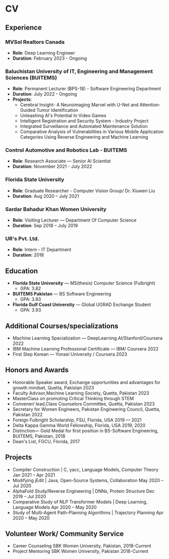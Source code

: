 # CV


## Experience

### MVSol Realtors Canada
- **Role**: Deep Learning Engineer
- **Duration**: February 2023 - Ongoing

### Baluchistan University of IT, Engineering and Management Sciences (BUITEMS)
- **Role**: Permanent Lecturer (BPS-18) - Software Engineering Department
- **Duration**: July 2022 - Ongoing
- **Projects**: 
  - Cerebral Insight- A Neuroimaging Marvel with U-Net and Attention-Guided Tumor Identification
  - Unleashing AI's Potential In Video Games
  - Intelligent Registration and Security System - Industry Project
  - Integrated Surveillance and Automated Maintenance Solution
  - Comparative Analysis of Vulnerabilities in Various Mobile Application Categories Using Reverse Engineering and Machine Learning

### Control Automotive and Robotics Lab - BUITEMS
- **Role**: Research Associate — Senior AI Scientist
- **Duration**: November 2021 - July 2022

### Florida State University
- **Role**: Graduate Researcher - Computer Vision Group/ Dr. Xiuwen Liu
- **Duration**: Aug 2020 – July 2021

### Sardar Bahadur Khan Women University
- **Role**: Visiting Lecturer — Department Of Computer Science
- **Duration**: Sep 2018 – July 2019

### UR's Pvt. Ltd.
- **Role**: Intern - IT Department
- **Duration**: 2018

## Education

- **Florida State University** — MS(thesis) Computer Science (Fulbright)
  - GPA: 3.82
- **BUITEMS Pakistan** — BS Software Engineering
  - GPA: 3.83
- **Florida Gulf Coast University** — Global UGRAD Exchange Student
  - GPA: 3.93

## Additional Courses/specializations

- Machine Learning Specialization — DeepLearning.AI/Stanford/Coursera 2022
- IBM Machine Learning Professional Certificate — IBM/ Coursera 2022
- First Step Korean — Yonsei University / Coursera 2023

## Honors and Awards

- Honorable Speaker award, Exchange opportunities and advantages for growth mindset, Quetta, Pakistan 2023
- Faculty Advisor,Machine Learning Society, Quetta, Pakistan 2023
- MasterClass on promoting Critical Thinking through STEM
- Convener/ lead,Class Counselors Committee, Quetta, Pakistan 2023
- Secretary for Women Engineers, Pakistan Engineering Council, Quetta, Pakistan 2022
- Foreign Fulbright Scholarship, FSU, Florida, USA 2019 — 2021
- Delta Kappa Gamma World Fellowship, Florida, USA 2019, 2020
- Distinction— Gold Medal for first position in BS-Software Engineering, BUITEMS, Pakistan, 2018
- Dean's List, FGCU, Florida, 2017

## Projects

- Compiler Construction | C, yacc, Language Models, Computer Theory Jan 2021 – Apr 2021
- Modifying jEdit | Java, Open-Source Systems, Collaboration May 2020 – Jul 2020
- AlphaFold Study/Reverse Engineering | DNNs, Protein Structure Dec 2019 – Jul 2020
- Comparative Study of NLP Transformer Models | Deep Learning, Language Models Apr 2020 – May 2020
- Study of Multi-Agent Path-Planning Algorithms | Trajectory Planning Apr 2020 – May 2020

## Volunteer Work/ Community Service

- Career Counseling SBK Women University, Pakistan, 2018-Current
- Project Mentoring SBK Women University, Pakistan 2018-Current
